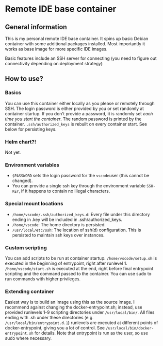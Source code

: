 # Remote IDE base container

## General information
This is my personal remote IDE base container. It spins up basic Debian container with some additional packages installed. Most importantly it works as base image for more specific IDE images.

Basic features include an SSH server for connecting (you need to figure out connectivity depending on deployment strategy)

## How to use?

### Basics
You can use this container either locally as you please or remotely through SSH. The login password is either provided by you or set randomly at container startup. If you don't provide a password, it is randomly set *each time you start the container*. The random password is printed by the container.
`.ssh/authorized_keys` is rebuilt on every container start. See below for persisting keys.

### Helm chart?!
Not yet.

### Environment variables
- `$PASSWORD` sets the login password for the `vscode`user (this cannot be changed).
- You can provide a single ssh key through the environment variable `SSH-KEY`, if it happens to contain no illegal characters.

### Special mount locations
- `/home/vscode/.ssh/authorized_keys.d`: Every file under this directory ending in .key will be included in .ssh/authorized_keys.
- `/home/vscode`: The home directory is persisted.
- `/usr/local/etc/ssh`: The location of ssh(d) configuration. This is persisted to maintain ssh keys over instances.

### Custom scripting
You can add scripts to be run at container startup. `/home/vscode/setup.sh` is executed in the beginning of entrypoint, right after runlevel 1. `/home/vscode/start.sh` is executed at the end, right before final entrypoint scripting and the command passed to the container. You can use sudo to run commands with higher privileges.

### Extending container
Easiest way is to build an image using this as the source image. I recommend against changing the docker-entrypoint.sh; instead, use provided runlevels 1–9 scripting directories under `/usr/local/bin/`. All files ending with .sh under these directories (e.g. `/usr/local/bin/entrypoint.d.1`) runlevels are executed at different points of docker-entrypoint, giving you a lot of control. See `/usr/local/bin/docker-entrypoint.sh` for details. Note that entrypoint is run as the user, so use sudo where necessary.